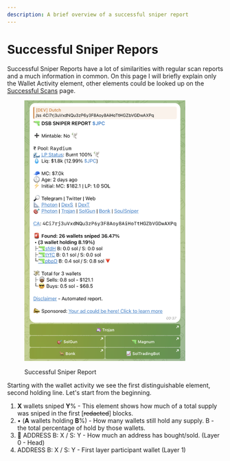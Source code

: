 ```yaml
---
description: A brief overview of a successful sniper report
---
```


# Successful Sniper Repors

Successful Sniper Reports have a lot of similarities with regular scan reports and a much information in common. On this page I will briefly explain only the Wallet Activity element, other elements could be looked up on the [Successful Scans](successful-scan-reports.md) page.

<figure><img src="../../.gitbook/assets/image (5).png" alt="" width="375"><figcaption><p>Successful Sniper Report</p></figcaption></figure>

Starting with the wallet activity we see the first distinguishable element, second holding line. Let's start from the beginning.

1. **X** wallets sniped **Y**% - This element shows how much of a total supply was sniped in the first \[~~redacted~~] blocks.
2. • (**A** wallets holding **B**%) - How many wallets still hold any supply. B - the total percentage of hold by those wallets.
3. 🔫 ADDRESS B: X / S: Y - How much an address has bought/sold. (Layer 0 - Head)
4. ADDRESS B: X / S: Y - First layer participant wallet (Layer 1)
